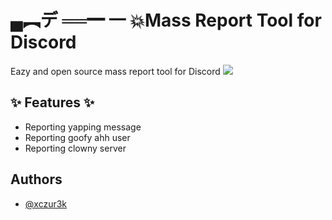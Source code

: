 # ▄︻デ ══━ 一 💥Mass Report Tool for Discord

Eazy and open source mass report tool for Discord
![](https://i.imgur.com/3nWKspk.png)

## ✨ Features ✨

- Reporting yapping message
- Reporting goofy ahh user
- Reporting clowny server

## Authors

- [@xczur3k](https://github.com/xczur3k)

